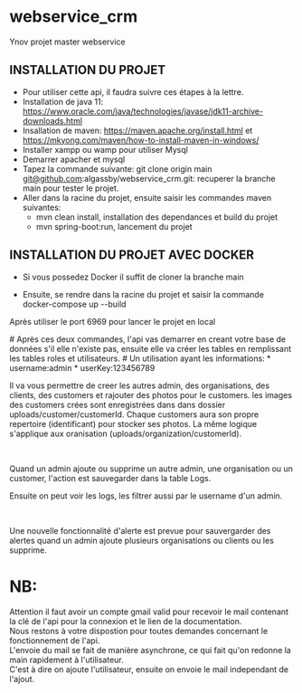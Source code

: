 # webservice_crm
Ynov projet master webservice
## INSTALLATION DU PROJET
* Pour utiliser cette api, il faudra suivre ces étapes à la lettre.
* Installation de java 11: https://www.oracle.com/java/technologies/javase/jdk11-archive-downloads.html
* Insallation de maven: https://maven.apache.org/install.html et https://mkyong.com/maven/how-to-install-maven-in-windows/
* Installer xampp ou wamp pour utiliser Mysql
* Demarrer apacher et mysql
* Tapez la commande suivante: git clone origin main git@github.com:algassby/webservice_crm.git: recuperer la branche main pour tester le projet.
* Aller dans la racine du projet, ensuite saisir les commandes maven suivantes:
  + mvn clean install, installation des dependances et build du projet
  + mvn spring-boot:run, lancement du projet
## INSTALLATION DU PROJET AVEC DOCKER
* <p>Si vous possedez Docker il suffit de cloner la branche main</p>
* <p>Ensuite, se rendre dans la racine du projet et saisir la commande docker-compose up --build</p>
<p>Après utiliser le port 6969 pour lancer le projet en local</p>
# Après ces deux commandes, l'api vas demarrer en creant votre base de données s'il elle n'existe pas, ensuite elle va créer les tables en remplissant les tables roles et utilisateurs.
# Un utilisation ayant les informations:
* username:admin
* userKey:123456789
<p>Il va vous permettre de creer les autres admin, des organisations, des clients, des customers et rajouter des photos pour le customers.
les images des customers crées sont enregistrées dans dans dossier uploads/customer/customerId.
Chaque customers aura son propre repertoire (identificant) pour stocker ses photos.
La même logique s'applique aux oranisation (uploads/organization/customerId).</p><br/>
<p>Quand un admin ajoute ou supprime un autre admin, une organisation ou un customer, l'action est sauvegarder dans la table Logs.</p>
<p>Ensuite on peut voir les logs, les filtrer aussi par le username d'un admin.</p><br/>
<p>Une nouvelle fonctionnalité d'alerte est prevue pour sauvergarder des alertes quand un admin ajoute plusieurs organisations ou clients ou les supprime.<p> 
  
 # NB:
 Attention il faut avoir un compte gmail valid pour recevoir le mail contenant la clé de l'api pour la connexion et le lien de la documentation.<br/>
 Nous restons à votre dispostion pour toutes demandes concernant le fonctionnement de l'api. <br/>
 L'envoie du mail se fait de manière asynchrone, ce qui fait qu'on redonne la main rapidement à l'utilisateur.<br/>
 C'est à dire on ajoute l'utilisateur,  ensuite on envoie le mail independant de l'ajout.


